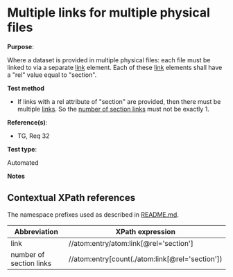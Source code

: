 # Multiple links for multiple physical files

**Purpose**: 

Where a dataset is provided in multiple physical files: each file must be linked to via a separate [link](#downloadlink) element. Each of these [link](#downloadlink) elements shall have a "rel" value equal to "section".

**Test method**

* If links with a rel attribute of "section" are provided, then there must be multiple [links](#downloadlink). So the [number of section links](#nrsectionlinks) must not be exactly 1.

**Reference(s)**: 

* TG, Req 32

**Test type**: 

Automated

**Notes**

## Contextual XPath references

The namespace prefixes used as described in [README.md](README.md#namespaces).

Abbreviation                                               |  XPath expression
---------------------------------------------------------- | -------------------------------------------------------------------------
link <a name="downloadlink"></a> | //atom:entry/atom:link[@rel='section']
number of section links <a name="nrsectionlinks"></a>| //atom:entry[count(./atom:link[@rel='section'])



















































































































































































































































































































































































































































































































































